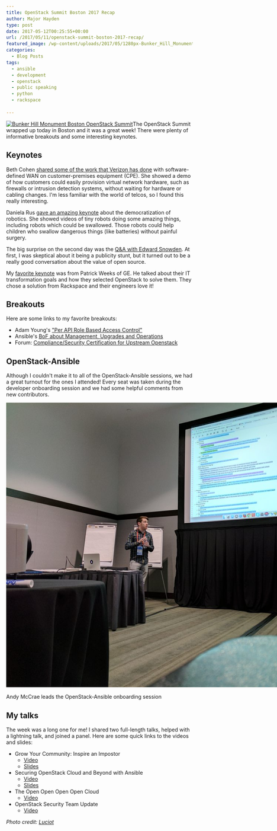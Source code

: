 ```yaml
---
title: OpenStack Summit Boston 2017 Recap
author: Major Hayden
type: post
date: 2017-05-12T00:25:55+00:00
url: /2017/05/11/openstack-summit-boston-2017-recap/
featured_image: /wp-content/uploads/2017/05/1280px-Bunker_Hill_Monument_by_night_dfv-e1494544221347.jpg
categories:
  - Blog Posts
tags:
  - ansible
  - development
  - openstack
  - public speaking
  - python
  - rackspace

---
```

[<img src="/wp-content/uploads/2017/05/1280px-Bunker_Hill_Monument_by_night_dfv-e1494544221347.jpg" alt="Bunker Hill Monument Boston OpenStack Summit" width="1024" height="512" class="aligncenter size-full wp-image-6700" srcset="/wp-content/uploads/2017/05/1280px-Bunker_Hill_Monument_by_night_dfv-e1494544221347.jpg 1024w, /wp-content/uploads/2017/05/1280px-Bunker_Hill_Monument_by_night_dfv-e1494544221347-300x150.jpg 300w, /wp-content/uploads/2017/05/1280px-Bunker_Hill_Monument_by_night_dfv-e1494544221347-768x384.jpg 768w" sizes="(max-width: 1024px) 100vw, 1024px" />][1]The OpenStack Summit wrapped up today in Boston and it was a great week! There were plenty of informative breakouts and some interesting keynotes.

## Keynotes

Beth Cohen [shared some of the work that Verizon has done][2] with software-defined WAN on customer-premises equipment (CPE). She showed a demo of how customers could easily provision virtual network hardware, such as firewalls or intrusion detection systems, without waiting for hardware or cabling changes. I'm less familiar with the world of telcos, so I found this really interesting.

Daniela Rus [gave an amazing keynote][3] about the democratization of robotics. She showed videos of tiny robots doing some amazing things, including robots which could be swallowed. Those robots could help children who swallow dangerous things (like batteries) without painful surgery.

The big surprise on the second day was the [Q&A with Edward Snowden][4]. At first, I was skeptical about it being a publicity stunt, but it turned out to be a really good conversation about the value of open source.

My [favorite keynote][5] was from Patrick Weeks of GE. He talked about their IT transformation goals and how they selected OpenStack to solve them. They chose a solution from Rackspace and their engineers love it!

## Breakouts

Here are some links to my favorite breakouts:

  * Adam Young's ["Per API Role Based Access Control"][6]
  * Ansible's [BoF about Management, Upgrades and Operations][7]
  * Forum: [Compliance/Security Certification for Upstream Openstack][8]

## OpenStack-Ansible

Although I couldn't make it to all of the OpenStack-Ansible sessions, we had a great turnout for the ones I attended! Every seat was taken during the developer onboarding session and we had some helpful comments from new contributors.

<div id="attachment_6707" style="width: 1034px" class="wp-caption aligncenter">
  <a href="/wp-content/uploads/2017/05/IMG_20170510_092327-e1494547255505.jpg"><img src="/wp-content/uploads/2017/05/IMG_20170510_092327-1024x768.jpg" alt="Andy McCrae leads the OpenStack-Ansible onboarding session" width="1024" height="768" class="size-large wp-image-6707" /></a>

  <p class="wp-caption-text">
    Andy McCrae leads the OpenStack-Ansible onboarding session
  </p>
</div>

## My talks

The week was a long one for me! I shared two full-length talks, helped with a lightning talk, and joined a panel. Here are some quick links to the videos and slides:

  * Grow Your Community: Inspire an Impostor
      * [Video][9]
      * [Slides][10]
  * Securing OpenStack Cloud and Beyond with Ansible
      * [Video][11]
      * [Slides][12]
  * The Open Open Open Open Cloud
      * [Video][13]
  * OpenStack Security Team Update
      * [Video][14]

_Photo credit: [Luciot][15]_

 [1]: /wp-content/uploads/2017/05/1280px-Bunker_Hill_Monument_by_night_dfv-e1494544221347.jpg
 [2]: https://www.openstack.org/videos/boston-2017/taking-openstack-out-to-the-network-edges
 [3]: https://www.openstack.org/videos/boston-2017/democratizing-robotics-origami-inspired-printed-robots
 [4]: https://www.openstack.org/videos/boston-2017/mark-collier-q-and-a-with-edward-snowden
 [5]: https://www.openstack.org/videos/boston-2017/ge-healthcare-accelerates-to-cloud-on-openstack-platform
 [6]: https://www.openstack.org/videos/boston-2017/per-api-role-based-access-control
 [7]: https://www.openstack.org/summit/boston-2017/summit-schedule/events/18900/ansible-ops-bof-management-upgrades-and-operations
 [8]: https://www.openstack.org/summit/boston-2017/summit-schedule/events/18774/compliancesecurity-certification-for-upstream-openstack
 [9]: https://www.openstack.org/videos/boston-2017/grow-your-community-inspire-an-impostor
 [10]: https://www.slideshare.net/MajorHayden/grow-your-community-inspire-an-impostor
 [11]: https://www.openstack.org/videos/boston-2017/securing-openstack-clouds-and-beyond-with-ansible
 [12]: https://www.slideshare.net/MajorHayden/securing-openstack-and-beyond-with-ansible
 [13]: https://www.openstack.org/videos/boston-2017/the-open-open-open-cloud
 [14]: https://www.openstack.org/videos/boston-2017/openstack-security-team-update
 [15]: https://commons.wikimedia.org/wiki/File:Bunker_Hill_Monument_by_night_dfv.jpg
